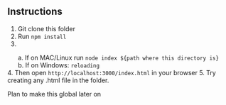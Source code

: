 ## Instructions

1. Git clone this folder
2. Run `npm install`
3.
&nbsp;&nbsp;&nbsp;&nbsp;&nbsp;&nbsp;a. If on MAC/Linux run `node index ${path where this directory is}`<br/>
&nbsp;&nbsp;&nbsp;&nbsp;&nbsp;&nbsp;b. If on Windows: `reloading`<br/>
4. Then open `http://localhost:3000/index.html` in your browser
5. Try creating any .html file in the folder.

Plan to make this global later on 